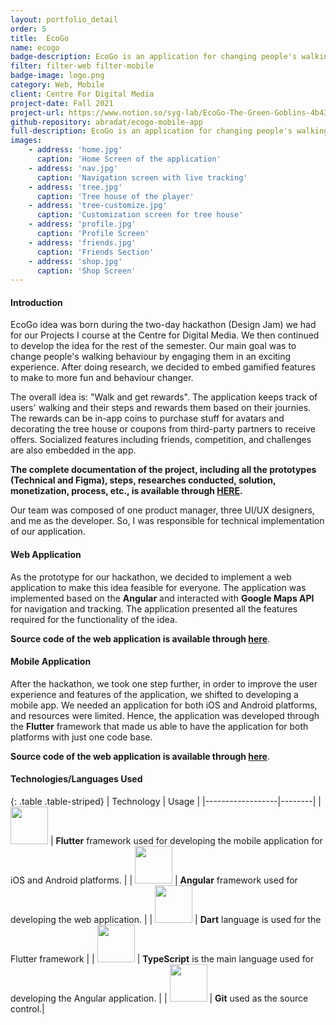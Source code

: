 ```yaml
---
layout: portfolio_detail
order: 5
title:  EcoGo
name: ecogo
badge-description: EcoGo is an application for changing people's walking behavior by engaging them in a gamified and exciting experience.
filter: filter-web filter-mobile
badge-image: logo.png
category: Web, Mobile
client: Centre For Digital Media
project-date: Fall 2021
project-url: https://www.notion.so/syg-lab/EcoGo-The-Green-Goblins-4b43faba1064462499d4e71fa5bf356f
github-repository: abradat/ecogo-mobile-app
full-description: EcoGo is an application for changing people's walking behavior by engaging them in a gamified and exciting experience.
images:
    - address: 'home.jpg'
      caption: 'Home Screen of the application'
    - address: 'nav.jpg'
      caption: 'Navigation screen with live tracking'
    - address: 'tree.jpg'
      caption: 'Tree house of the player'
    - address: 'tree-customize.jpg'
      caption: 'Customization screen for tree house'
    - address: 'profile.jpg'
      caption: 'Profile Screen'
    - address: 'friends.jpg'
      caption: 'Friends Section'
    - address: 'shop.jpg'
      caption: 'Shop Screen'
---
```

#### Introduction
EcoGo idea was born during the two-day hackathon (Design Jam) we had for our Projects I course at the Centre for Digital Media. We then continued to develop the idea for the rest of the semester. Our main goal was to change people's walking behaviour by engaging them in an exciting experience. After doing research, we decided to embed gamified features to make to more fun and behaviour changer.

The overall idea is: "Walk and get rewards". The application keeps track of users' walking and their steps and rewards them based on their journies. The rewards can be in-app coins to purchase stuff for avatars and decorating the tree house or coupons from third-party partners to receive offers. Socialized features including friends, competition, and challenges are also embedded in the app. 

**The complete documentation of the project, including all the prototypes (Technical and Figma), steps, researches conducted, solution, monetization, process, etc., is available through <a href="https://steep-eucalyptus-a3f.notion.site/EcoGo-The-Green-Goblins-fcc3caa3b6c94926a2ea839f0462b852" target="_blank">HERE</a>.**

Our team was composed of one product manager, three UI/UX designers, and me as the developer. So, I was responsible for technical implementation of our application.
#### Web Application
As the prototype for our hackathon, we decided to implement a web application to make this idea feasible for everyone. The application was implemented based on the **Angular** and interacted with **Google Maps API** for navigation and tracking. The application presented all the features required for the functionality of the idea.

**Source code of the web application is available through <a href="https://gitlab.thecdm.ca/five-guys/ecogo" target="_blank">here</a>**.

#### Mobile Application
After the hackathon, we took one step further, in order to improve the user experience and features of the application, we shifted to developing a mobile app. We needed an application for both iOS and Android platforms, and resources were limited. Hence, the application was developed through the **Flutter** framework that made us able to have the application for both platforms with just one code base.

**Source code of the web application is available through <a href="https://github.com/Abradat/ecogo-mobile-app" target="_blank">here</a>**.

#### Technologies/Languages Used

{: .table .table-striped}
| Technology | Usage |
|------------------|--------|
| <img src="{{'assets/img/portfolio/technologies/flutter.svg' | relative_url}}" width="60" height="60"> | **Flutter** framework used for developing the mobile application for iOS and Android platforms. |
| <img src="{{'assets/img/portfolio/technologies/angular.png' | relative_url}}" width="60" height="60"> | **Angular** framework used for developing the web application. |
| <img src="{{'assets/img/portfolio/technologies/dart.png' | relative_url}}" width="60" height="60"> | **Dart** language is used for the Flutter framework |
| <img src="{{'assets/img/portfolio/technologies/typescript.png' | relative_url}}" width="60" height="60"> | **TypeScript** is the main language used for developing the Angular application. |
| <img src="{{'assets/img/portfolio/technologies/git.png' | relative_url}}" width="60" height="60"> | **Git** used as the source control.|